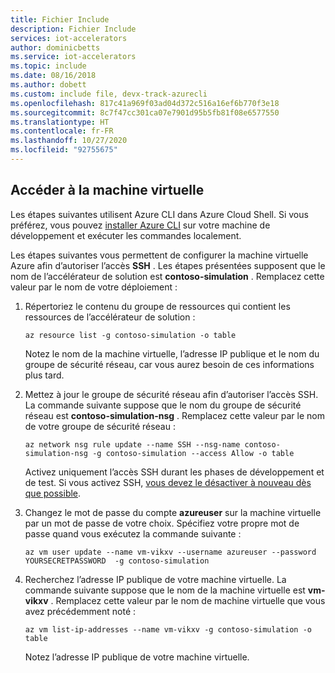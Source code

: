 ```yaml
---
title: Fichier Include
description: Fichier Include
services: iot-accelerators
author: dominicbetts
ms.service: iot-accelerators
ms.topic: include
ms.date: 08/16/2018
ms.author: dobett
ms.custom: include file, devx-track-azurecli
ms.openlocfilehash: 817c41a969f03ad04d372c516a16ef6b770f3e18
ms.sourcegitcommit: 8c7f47cc301ca07e7901d95b5fb81f08e6577550
ms.translationtype: HT
ms.contentlocale: fr-FR
ms.lasthandoff: 10/27/2020
ms.locfileid: "92755675"
---
```

## <a name="access-the-virtual-machine"></a>Accéder à la machine virtuelle

Les étapes suivantes utilisent Azure CLI dans Azure Cloud Shell. Si vous préférez, vous pouvez [installer Azure CLI](/cli/azure/install-azure-cli) sur votre machine de développement et exécuter les commandes localement.

Les étapes suivantes vous permettent de configurer la machine virtuelle Azure afin d’autoriser l’accès **SSH** . Les étapes présentées supposent que le nom de l’accélérateur de solution est **contoso-simulation** . Remplacez cette valeur par le nom de votre déploiement :

1. Répertoriez le contenu du groupe de ressources qui contient les ressources de l’accélérateur de solution :

    ```azurecli-interactive
    az resource list -g contoso-simulation -o table
    ```

    Notez le nom de la machine virtuelle, l’adresse IP publique et le nom du groupe de sécurité réseau, car vous aurez besoin de ces informations plus tard.

1. Mettez à jour le groupe de sécurité réseau afin d’autoriser l’accès SSH. La commande suivante suppose que le nom du groupe de sécurité réseau est **contoso-simulation-nsg** . Remplacez cette valeur par le nom de votre groupe de sécurité réseau :

    ```azurecli-interactive
    az network nsg rule update --name SSH --nsg-name contoso-simulation-nsg -g contoso-simulation --access Allow -o table
    ```

    Activez uniquement l’accès SSH durant les phases de développement et de test. Si vous activez SSH, [vous devez le désactiver à nouveau dès que possible](https://docs.microsoft.com/azure/security/fundamentals/network-best-practices#disable-rdpssh-access-to-virtual-machines).

1. Changez le mot de passe du compte **azureuser** sur la machine virtuelle par un mot de passe de votre choix. Spécifiez votre propre mot de passe quand vous exécutez la commande suivante :

    ```azurecli-interactive
    az vm user update --name vm-vikxv --username azureuser --password YOURSECRETPASSWORD  -g contoso-simulation
    ```

1. Recherchez l’adresse IP publique de votre machine virtuelle. La commande suivante suppose que le nom de la machine virtuelle est **vm-vikxv** . Remplacez cette valeur par le nom de machine virtuelle que vous avez précédemment noté :

    ```azurecli-interactive
    az vm list-ip-addresses --name vm-vikxv -g contoso-simulation -o table
    ```

    Notez l’adresse IP publique de votre machine virtuelle.
